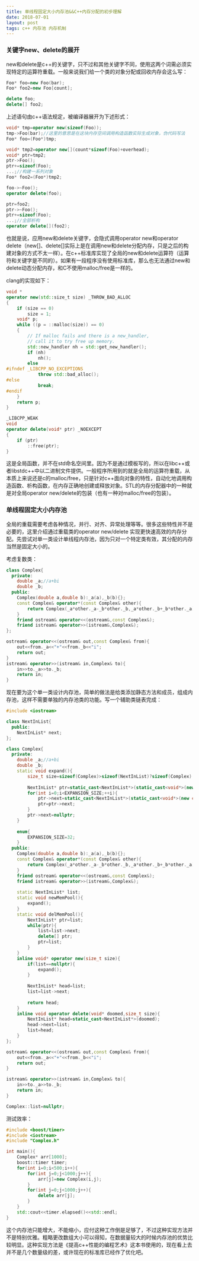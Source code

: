 ```yaml
---
title: 单线程固定大小内存池&&C++内存分配的初步理解
date: 2018-07-01
layout: post
tags: c++ 内存池 内存机制
---
```


### 关键字new、delete的展开

new和delete是c++的关键字，只不过和其他关键字不同，使用这两个词需必须实现特定的运算符重载。一般来说我们给一个类的对象分配或回收内存会这么写：

```cpp
Foo* foo=new Foo(bar);
Foo* foo2=new Foo[count];

delete foo;
delete[] foo2;
```

上述语句由c++语法规定，被编译器展开为下述形式：

```cpp
void* tmp=operator new(sizeof(Foo));
tmp->Foo(bar);//这里的意思是在这块内存空间调用构造函数实际生成对象，伪代码写法
Foo* foo=(Foo*)tmp;

void* tmp2=operator new[](count*sizeof(Foo)+overhead);
void* ptr=tmp2;
ptr->Foo();
ptr+=sizeof(Foo);
...;//构建一系列对象
Foo* foo2=(Foo*)tmp2;

foo->~Foo();
operator delete(foo);

ptr=foo2;
ptr->~Foo();
ptr+=sizeof(Foo);
...;//全部析构
operator delete[](foo2);
```

也就是说，应用new和delete关键字，会隐式调用operator new和operator delete（new[]、delete[]实际上是在调用new和delete分配内存，只是之后的构建对象的方式不太一样）。在c++标准库实现了全局的new和delete运算符（运算符和关键字是不同的）。如果有一段程序没有使用标准库，那么也无法通过new和delete动态分配内存，和C不使用malloc/free是一样的。

clang的实现如下：

```cpp
void *
operator new(std::size_t size) _THROW_BAD_ALLOC
{
    if (size == 0)
        size = 1;
    void* p;
    while ((p = ::malloc(size)) == 0)
    {
        // If malloc fails and there is a new_handler,
        // call it to try free up memory.
        std::new_handler nh = std::get_new_handler();
        if (nh)
            nh();
        else
#ifndef _LIBCPP_NO_EXCEPTIONS
            throw std::bad_alloc();
#else
            break;
#endif
    }
    return p;
}

_LIBCPP_WEAK
void
operator delete(void* ptr) _NOEXCEPT
{
    if (ptr)
        ::free(ptr);
}
```

这是全局函数，并不在std命名空间里。因为不是通过模板写的，所以在libc++或者libstdc++中以二进制文件提供。一般程序所用到的就是全局的运算符重载，从本质上来说还是c的malloc/free，只是针对c++面向对象的特性，自动化地调用构造函数、析构函数，在内存正确地创建或释放对象。STL的内存分配器中的一种就是对全局operator new/delete的包装（也有一种对malloc/free的包装）。

### 单线程固定大小内存池

全局的重载需要考虑各种情况，并行、对齐、异常处理等等。很多这些特性并不是必要的，这里介绍通过重载类的operator new/delete 实现更快速高效的内存分配。先尝试对单一类设计单线程内存池，因为只对一个特定类有效，其分配的内存当然是固定大小的。

考虑复数类：

```cpp
class Complex{
  private:
  	double _a;//a+bi
  	double _b;
  public:
  	Complex(double a,double b):_a(a),_b(b){};
  	const Complex& operator*(const Complex& other){
    	return Complex(_a*other._a-_b*other._b,_a*other._b+_b*other._a);
  	}
	friend ostream& operator<<(ostream&,const Complex&);
  	friend istream& operator>>(istream&,Complex&);
};

ostream& operator<<(ostream& out,const Complex& from){
	out<<from._a<<"+"<<from._b<<"i";
    return out;
}
istream& operator>>(istream& in,Complex& to){ 
  	in>>to._a>>to._b;
  	return in;
}
```

现在要为这个单一类设计内存池，简单的做法是给类添加静态方法和成员，组成内存池，这样不需要单独的内存池类的功能。写一个辅助类链表完成：

```cpp
#include <iostream>

class NextInList{
  public:
  	NextInList* next;
};

class Complex{
  private:
  	double _a;//a+bi
  	double _b;
  	static void expand(){
    	size_t size=sizeof(Complex)>sizeof(NextInList)?sizeof(Complex):sizeof(NextInList);
      	
      	NextInList* ptr=static_cast<NextInList*>(static_cast<void*>(new char[size]));
      	for(int i=0;i<EXPANSION_SIZE;++i){ 
        	ptr->next=static_cast<NextInList*>(static_cast<void*>(new char[size]));
          	ptr=ptr->next;
        }
      	ptr->next=nullptr;
  	}
  	
  	enum{
		EXPANSION_SIZE=32;
    }
  public:
  	Complex(double a,double b):_a(a),_b(b){};
  	const Complex& operator*(const Complex& other){
    	return Complex(_a*other._a-_b*other._b,_a*other._b+_b*other._a);
  	}
	friend ostream& operator<<(ostream&,const Complex&);
  	friend istream& operator>>(istream&,Complex&);
  
  	static NextInList* list;
  	static void newMemPool(){
    	expand();
  	}
  	static void delMemPool(){
    	NextInList* ptr=list;
      	while(ptr){
        	list=list->next;
          	delete[] ptr;
          	ptr=list;
      	}
  	}
  	inline void* operator new(size_t size){
    	if(list==nullptr){ 
        	expand();
        }
      	
      	NextInList* head=list;
      	list=list->next;
      	
      	return head;
  	}
  	inline void operator delete(void* doomed,size_t size){ 
    	NextInList* head=static_cast<NextInList*>(doomed);
      	head->next=list;
      	list=head;
    }
};

ostream& operator<<(ostream& out,const Complex& from){
	out<<from._a<<"+"<<from._b<<"i";
    return out;
}

istream& operator>>(istream& in,Complex& to){ 
  	in>>to._a>>to._b;
  	return in;
}

Complex::list=nullptr;
```

测试效率：

```cpp
#include <boost/timer>
#include <iostream>
#include "Complex.h"

int main(){
	Complex* arr[1000];
  	boost::timer timer;
  	for(int i=0;i<500;i++){
    	for(int j=0;j<1000;j++){ 
        	arr[j]=new Complex(i,j);
        }
      	for(int j=0;j<1000;j++){ 
        	delete arr[j];
        }
  	}
  	std::cout<<timer.elapsed()<<std::endl;
}
```

这个内存池只能增大，不能缩小，应付这种工作倒是足够了，不过这种实现方法并不是特别优雅。粗略更改数组大小可以得知，在数据量较大的时候内存池的优势比较明显。这种实现方法是《提高c++性能的编程艺术》这本书使用的，现在看上去并不是几个数量级的差，或许现在的标准库已经作了优化吧。

